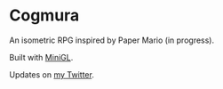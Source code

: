 # Cogmura
An isometric RPG inspired by Paper Mario (in progress).

Built with [MiniGL](https://github.com/victords/minigl).

Updates on [my Twitter](https://twitter.com/VictorDS92).
